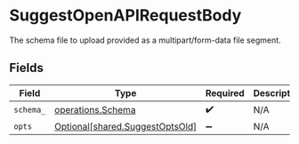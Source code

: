 # SuggestOpenAPIRequestBody

The schema file to upload provided as a multipart/form-data file segment.


## Fields

| Field                                                                    | Type                                                                     | Required                                                                 | Description                                                              |
| ------------------------------------------------------------------------ | ------------------------------------------------------------------------ | ------------------------------------------------------------------------ | ------------------------------------------------------------------------ |
| `schema_`                                                                | [operations.Schema](../../models/operations/schema.md)                   | :heavy_check_mark:                                                       | N/A                                                                      |
| `opts`                                                                   | [Optional[shared.SuggestOptsOld]](../../models/shared/suggestoptsold.md) | :heavy_minus_sign:                                                       | N/A                                                                      |